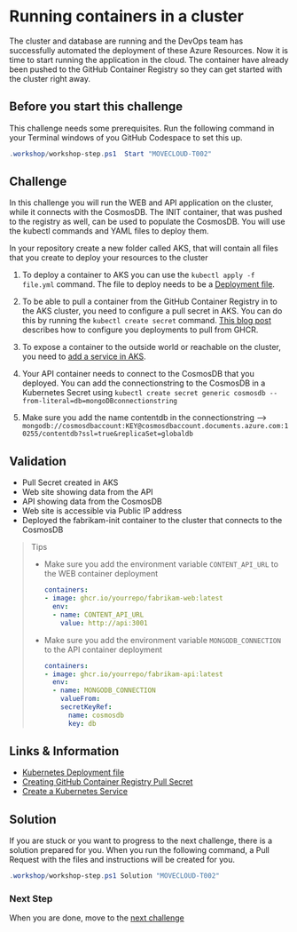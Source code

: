 # Running containers in a cluster

The cluster and database are running and the DevOps team has successfully automated the deployment of these Azure Resources. Now it is time to start running the application in the cloud. The container have already been pushed to the GitHub Container Registry so they can get started with the cluster right away. 

## Before you start this challenge

This challenge needs some prerequisites. Run the following command in your Terminal windows of you GitHub Codespace to set this up.

```powershell
.workshop/workshop-step.ps1  Start "MOVECLOUD-T002"
```

## Challenge

In this challenge you will run the WEB and API application on the cluster, while it connects with the CosmosDB. The INIT container, that was pushed to the registry as well, can be used to populate the CosmosDB. You will use the kubectl commands and YAML files to deploy them. 

In your repository create a new folder called AKS, that will contain all files that you create to deploy your resources to the cluster

1. To deploy a container to AKS you can use the `kubectl apply -f file.yml` command. The file to deploy needs to be a [Deployment file](https://kubernetes.io/docs/concepts/workloads/controllers/deployment/#creating-a-deployment). 

2. To be able to pull a container from the GitHub Container Registry in to the AKS cluster, you need to configure a pull secret in AKS. You can do this by running the `kubectl create secret` command. [This blog post](https://roadtoalm.com/2020/09/22/using-the-github-container-registry-with-azure-kubernetes-service-aks/) describes how to configure you deployments to pull from GHCR.

3. To expose a container to the outside world or reachable on the cluster, you need to [add a service in AKS](https://kubernetes.io/docs/concepts/services-networking/service/#defining-a-service). 

4. Your API container needs to connect to the CosmosDB that you deployed. You can add the connectionstring to the CosmosDB in a Kubernetes Secret using `kubectl create secret generic cosmosdb --from-literal=db=mongoDBconnectionstring` 

5. Make sure you add the name contentdb in the connectionstring --> `mongodb://cosmosdbaccount:KEY@cosmosdbaccount.documents.azure.com:10255/contentdb?ssl=true&replicaSet=globaldb`

## Validation

* Pull Secret created in AKS
* Web site showing data from the API
* API showing data from the CosmosDB
* Web site is accessible via Public IP address
* Deployed the fabrikam-init container to the cluster that connects to the CosmosDB

> Tips
>
> * Make sure you add the environment variable `CONTENT_API_URL` to the WEB container deployment
>
>    ```yaml
>    containers:
>    - image: ghcr.io/yourrepo/fabrikam-web:latest 
>      env:
>      - name: CONTENT_API_URL
>        value: http://api:3001
>    ```
>
> * Make sure you add the environment variable `MONGODB_CONNECTION` to the API container deployment
>
>    ```yaml
>    containers:
>    - image: ghcr.io/yourrepo/fabrikam-api:latest 
>      env:
>      - name: MONGODB_CONNECTION
>        valueFrom:
>        secretKeyRef:
>          name: cosmosdb
>          key: db   
>    ```

## Links & Information

* [Kubernetes Deployment file](https://kubernetes.io/docs/concepts/workloads/controllers/deployment/#creating-a-deployment)
* [Creating GitHub Container Registry Pull Secret](https://roadtoalm.com/2020/09/22/using-the-github-container-registry-with-azure-kubernetes-service-aks/)
* [Create a Kubernetes Service](https://kubernetes.io/docs/concepts/services-networking/service/#defining-a-service)

## Solution

If you are stuck or you want to progress to the next challenge, there is a solution prepared for you. When you run the following command, a Pull Request with the files and instructions will be created for you. 

```powershell
.workshop/workshop-step.ps1 Solution "MOVECLOUD-T002"
```

### Next Step

When you are done, move to the [next challenge](/Challenges/Module3-ClosingtheFeedbackLoop/ClosingTheFeedbackLoop.md)